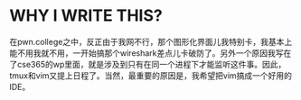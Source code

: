 # WHY I WRITE THIS?
在pwn.college之中，反正由于我网不行，那个图形化界面儿我特别卡，我基本上能不用我就不用，一开始搞那个wireshark差点儿卡破防了。另外一个原因我写在了cse365的wp里面，就是涉及到只有在同一个进程下才能监听这件事。因此，tmux和vim又提上日程了。当然，最重要的原因是，我希望把vim搞成一个好用的IDE。